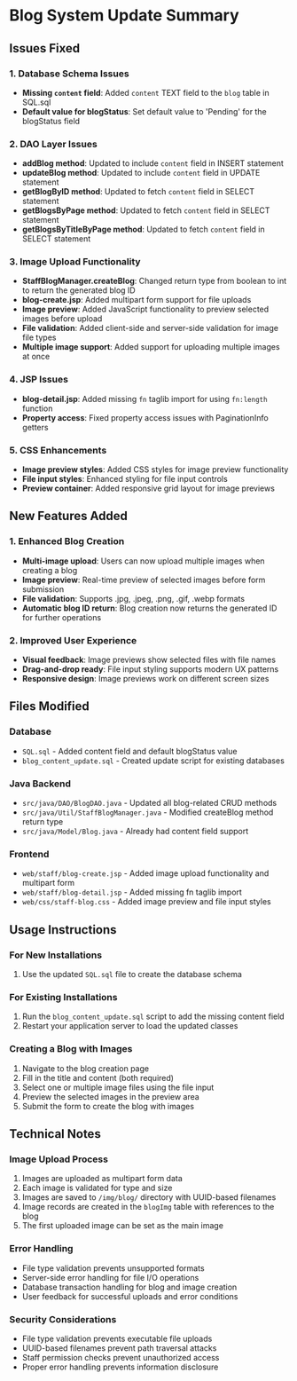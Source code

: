 # Blog System Update Summary

## Issues Fixed

### 1. Database Schema Issues
- **Missing `content` field**: Added `content` TEXT field to the `blog` table in SQL.sql
- **Default value for blogStatus**: Set default value to 'Pending' for the blogStatus field

### 2. DAO Layer Issues
- **addBlog method**: Updated to include `content` field in INSERT statement
- **updateBlog method**: Updated to include `content` field in UPDATE statement
- **getBlogByID method**: Updated to fetch `content` field in SELECT statement
- **getBlogsByPage method**: Updated to fetch `content` field in SELECT statement
- **getBlogsByTitleByPage method**: Updated to fetch `content` field in SELECT statement

### 3. Image Upload Functionality
- **StaffBlogManager.createBlog**: Changed return type from boolean to int to return the generated blog ID
- **blog-create.jsp**: Added multipart form support for file uploads
- **Image preview**: Added JavaScript functionality to preview selected images before upload
- **File validation**: Added client-side and server-side validation for image file types
- **Multiple image support**: Added support for uploading multiple images at once

### 4. JSP Issues
- **blog-detail.jsp**: Added missing `fn` taglib import for using `fn:length` function
- **Property access**: Fixed property access issues with PaginationInfo getters

### 5. CSS Enhancements
- **Image preview styles**: Added CSS styles for image preview functionality
- **File input styles**: Enhanced styling for file input controls
- **Preview container**: Added responsive grid layout for image previews

## New Features Added

### 1. Enhanced Blog Creation
- **Multi-image upload**: Users can now upload multiple images when creating a blog
- **Image preview**: Real-time preview of selected images before form submission
- **File validation**: Supports .jpg, .jpeg, .png, .gif, .webp formats
- **Automatic blog ID return**: Blog creation now returns the generated ID for further operations

### 2. Improved User Experience
- **Visual feedback**: Image previews show selected files with file names
- **Drag-and-drop ready**: File input styling supports modern UX patterns
- **Responsive design**: Image previews work on different screen sizes

## Files Modified

### Database
- `SQL.sql` - Added content field and default blogStatus value
- `blog_content_update.sql` - Created update script for existing databases

### Java Backend
- `src/java/DAO/BlogDAO.java` - Updated all blog-related CRUD methods
- `src/java/Util/StaffBlogManager.java` - Modified createBlog method return type
- `src/java/Model/Blog.java` - Already had content field support

### Frontend
- `web/staff/blog-create.jsp` - Added image upload functionality and multipart form
- `web/staff/blog-detail.jsp` - Added missing fn taglib import
- `web/css/staff-blog.css` - Added image preview and file input styles

## Usage Instructions

### For New Installations
1. Use the updated `SQL.sql` file to create the database schema

### For Existing Installations
1. Run the `blog_content_update.sql` script to add the missing content field
2. Restart your application server to load the updated classes

### Creating a Blog with Images
1. Navigate to the blog creation page
2. Fill in the title and content (both required)
3. Select one or multiple image files using the file input
4. Preview the selected images in the preview area
5. Submit the form to create the blog with images

## Technical Notes

### Image Upload Process
1. Images are uploaded as multipart form data
2. Each image is validated for type and size
3. Images are saved to `/img/blog/` directory with UUID-based filenames
4. Image records are created in the `blogImg` table with references to the blog
5. The first uploaded image can be set as the main image

### Error Handling
- File type validation prevents unsupported formats
- Server-side error handling for file I/O operations
- Database transaction handling for blog and image creation
- User feedback for successful uploads and error conditions

### Security Considerations
- File type validation prevents executable file uploads
- UUID-based filenames prevent path traversal attacks
- Staff permission checks prevent unauthorized access
- Proper error handling prevents information disclosure
